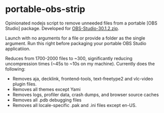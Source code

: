 # portable-obs-strip

Opinionated nodejs script to remove unneeded files from a portable [OBS Studio] package. Developed for [
OBS-Studio-30.1.2.zip](https://github.com/obsproject/obs-studio/releases/tag/30.1.2).

Launch with no arguments for a file or provide a folder as the single argument. Run this right before packaging your portable OBS Studio applicatiion.

Reduces from 1700-2000 files to ~300, significantly reducing uncompression times (~45s to ~10s on my machine). Currently does the following:

- Removes aja, decklink, frontend-tools, text-freetype2 and vlc-video plugin files.
- Removes all themes except Yami
- Removes logs, profiler data, crash dumps, and browser source caches
- Removes all .pdb debugging files
- Removes all locale-specific .pak and .ini files except en-US.